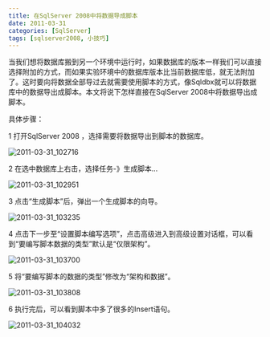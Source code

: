 ```yaml
---
title: 在SqlServer 2008中将数据导成脚本
date: 2011-03-31
categories: [SqlServer]
tags: [sqlserver2008, 小技巧]
---
```


当我们想将数据库搬到另一个环境中运行时，如果数据库的版本一样我们可以直接选择附加的方式，而如果实验环境中的数据库版本比当前数据库低，就无法附加了。这时要向将数据全部导过去就需要使用脚本的方式，像Sqldbx就可以将数据库中的数据导出成脚本。本文将说下怎样直接在SqlServer 2008中将数据导出成脚本。

具体步骤：

1 打开SqlServer 2008 ，选择需要将数据导出到脚本的数据库。

![2011-03-31_102716](http://fwhyy.com/img/post/2011-03-31_102716.png)

2 在选中数据库上右击，选择任务-》生成脚本…

![2011-03-31_102951](http://fwhyy.com/img/post/2011-03-31_102951.png)

3 点击“生成脚本”后，弹出一个生成脚本的向导。

![2011-03-31_103235](http://fwhyy.com/img/post/2011-03-31_103235.png)

4 点击下一步至“设置脚本编写选项”，点击高级进入到高级设置对话框，可以看到“要编写脚本数据的类型”默认是“仅限架构”。

![2011-03-31_103700](http://fwhyy.com/img/post/2011-03-31_103700.png)

5 将“要编写脚本的数据的类型”修改为“架构和数据”。

![2011-03-31_103808](http://fwhyy.com/img/post/2011-03-31_103808.png)

6 执行完后，可以看到脚本中多了很多的Insert语句。

![2011-03-31_104032](http://fwhyy.com/img/post/2011-03-31_104032.png)


